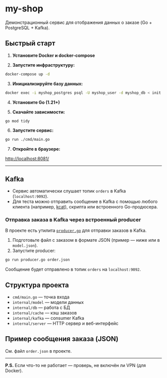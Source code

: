 # my-shop

Демонстрационный сервис для отображения данных о заказе (Go + PostgreSQL + Kafka).

## Быстрый старт

1. **Установите Docker и docker-compose**

2. **Запустите инфраструктуру:**

```sh
docker-compose up -d
```

3. **Инициализируйте базу данных:**

```sh
docker exec -i myshop_postgres psql -U myshop_user -d myshop_db < init.sql
```

4. **Установите Go (1.21+)**

5. **Скачайте зависимости:**

```sh
go mod tidy
```

6. **Запустите сервис:**

```sh
go run ./cmd/main.go
```

7. **Откройте в браузере:**

[http://localhost:8081/](http://localhost:8081/)

---


## Kafka

- Сервис автоматически слушает топик `orders` в Kafka (`localhost:9092`).
- Для теста можно отправить сообщение в Kafka с помощью любого клиента (например, [kcat](https://github.com/edenhill/kcat)), скрипта или встроенного Go-продюсера.

### Отправка заказа в Kafka через встроенный producer

В проекте есть утилита [`producer.go`](producer.go) для отправки заказов в Kafka.

1. Подготовьте файл с заказом в формате JSON (пример — ниже или в `model.json`).
2. Запустите producer:

```sh
go run producer.go order.json
```

Сообщение будет отправлено в топик `orders` на `localhost:9092`.

## Структура проекта
- `cmd/main.go` — точка входа
- `internal/model` — модели данных
- `internal/db` — работа с БД
- `internal/cache` — кэш заказов
- `internal/kafka` — consumer Kafka
- `internal/server` — HTTP сервер и веб-интерфейс

## Пример сообщения заказа (JSON)
См. файл `order.json` в проекте.

---

**P.S.** Если что-то не работает — проверь, не включён ли VPN (для Docker).
